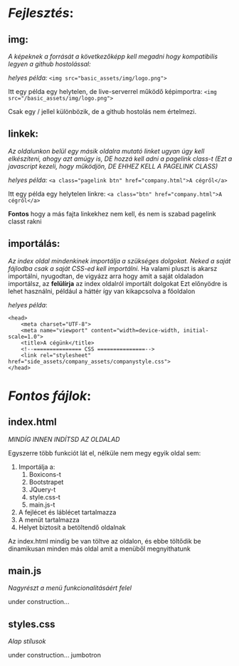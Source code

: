 # ***Fejlesztés***:

## **img**: 
*A képeknek a forrását a következőképp kell megadni hogy kompatibilis legyen a github hostolással:*

*helyes példa:*
`<img src="basic_assets/img/logo.png">`

Itt egy példa egy helytelen, de live-serverrel működő képimportra:
`<img src="/basic_assets/img/logo.png">`

Csak egy / jellel különbözik, de a github hostolás nem értelmezi.

## **linkek**: 
*Az oldalunkon belül egy másik oldalra mutató linket ugyan úgy kell elkészíteni, ahogy azt amúgy is, DE hozzá kell adni a pagelink class-t (Ezt a javascript kezeli, hogy működjön, DE EHHEZ KELL A PAGELINK CLASS)*

*helyes példa:*
`<a class="pagelink btn" href="company.html">A cégről</a>`


Itt egy példa egy helytelen linkre:
`<a class="btn" href="company.html">A cégről</a>`

**Fontos** hogy a más fajta linkekhez nem kell, és nem is szabad pagelink classt rakni

## **importálás**:
*Az index oldal mindenkinek importálja a szükséges dolgokat. Neked a saját fájlodba csak a saját CSS-ed kell importálni.*
Ha valami pluszt is akarsz importálni, nyugodtan, de vigyázz arra hogy amit a saját oldaladon importálsz, az **felülírja** az index oldalról importált dolgokat 
Ezt előnyödre is lehet használni, például a háttér így van kikapcsolva a főoldalon

*helyes példa*:
```
<head>
    <meta charset="UTF-8">
    <meta name="viewport" content="width=device-width, initial-scale=1.0">
    <title>A cégünk</title>
    <!--=============== CSS ===============-->
    <link rel="stylesheet" href="side_assets/company_assets/companystyle.css">
</head>
```

# ***Fontos fájlok***:

## **index.html**
*MINDÍG INNEN INDÍTSD AZ OLDALAD*

Egyszerre több funkciót lát el, nélküle nem megy egyik oldal sem:
1. Importálja a:
    1. Boxicons-t
    2. Bootstrapet
    3. JQuery-t
    4. style.css-t
    5. main.js-t
2. A fejlécet és láblécet tartalmazza
3. A menüt tartalmazza
4. Helyet biztosít a betöltendő oldalnak

Az index.html mindíg be van töltve az oldalon, és ebbe töltődik be dinamikusan minden más oldal amit a menüből megnyithatunk

## **main.js**
*Nagyrészt a menü funkcionalitásáért felel*

under construction...

## **styles.css**
*Alap stílusok*

under construction...
jumbotron